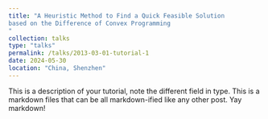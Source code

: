 ```yaml
---
title: "A Heuristic Method to Find a Quick Feasible Solution
based on the Difference of Convex Programming
"
collection: talks
type: "talks"
permalink: /talks/2013-03-01-tutorial-1
date: 2024-05-30
location: "China, Shenzhen"
---
```


This is a description of your tutorial, note the different field in type. This is a markdown files that can be all markdown-ified like any other post. Yay markdown!
